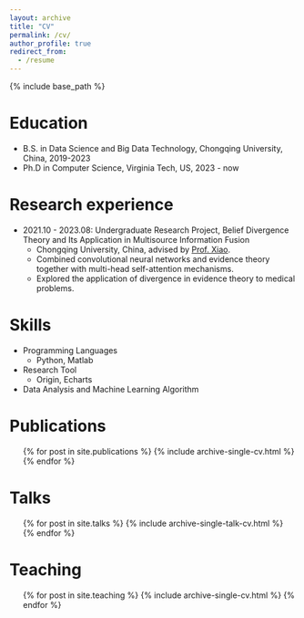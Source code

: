 ```yaml
---
layout: archive
title: "CV"
permalink: /cv/
author_profile: true
redirect_from:
  - /resume
---
```


{% include base_path %}

Education
======
* B.S. in Data Science and Big Data Technology, Chongqing University, China, 2019-2023 
* Ph.D in Computer Science, Virginia Tech, US, 2023 - now 

Research experience
======
* 2021.10 - 2023.08: Undergraduate Research Project, Belief Divergence Theory and Its Application in Multisource Information Fusion
  * Chongqing University, China, advised by [Prof. Xiao](http://www.cse.cqu.edu.cn/info/2095/5902.htm).
  * Combined convolutional neural networks and evidence theory together with multi-head self-attention mechanisms.
  * Explored the application of divergence in evidence theory to medical problems.
  
Skills
======
* Programming Languages
  * Python, Matlab
* Research Tool
  * Origin, Echarts
* Data Analysis and Machine Learning Algorithm

Publications
======
  <ul>{% for post in site.publications %}
    {% include archive-single-cv.html %}
  {% endfor %}</ul>
  
Talks
======
  <ul>{% for post in site.talks %}
    {% include archive-single-talk-cv.html %}
  {% endfor %}</ul>
  
Teaching
======
  <ul>{% for post in site.teaching %}
    {% include archive-single-cv.html %}
  {% endfor %}</ul>
